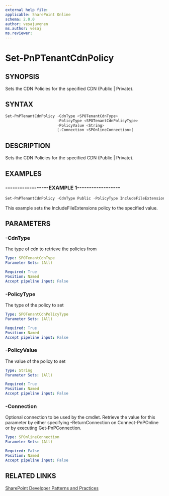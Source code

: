 ```yaml
---
external help file:
applicable: SharePoint Online
schema: 2.0.0
author: vesajuvonen
ms.author: vesaj
ms.reviewer:
---
```

# Set-PnPTenantCdnPolicy

## SYNOPSIS
Sets the CDN Policies for the specified CDN (Public | Private).

## SYNTAX 

```powershell
Set-PnPTenantCdnPolicy -CdnType <SPOTenantCdnType>
                       -PolicyType <SPOTenantCdnPolicyType>
                       -PolicyValue <String>
                       [-Connection <SPOnlineConnection>]
```

## DESCRIPTION
Sets the CDN Policies for the specified CDN (Public | Private).

## EXAMPLES

### ------------------EXAMPLE 1------------------
```powershell
Set-PnPTenantCdnPolicy -CdnType Public -PolicyType IncludeFileExtensions -PolicyValue "CSS,EOT,GIF,ICO,JPEG,JPG,JS,MAP,PNG,SVG,TTF,WOFF"
```

This example sets the IncludeFileExtensions policy to the specified value.

## PARAMETERS

### -CdnType
The type of cdn to retrieve the policies from

```yaml
Type: SPOTenantCdnType
Parameter Sets: (All)

Required: True
Position: Named
Accept pipeline input: False
```

### -PolicyType
The type of the policy to set

```yaml
Type: SPOTenantCdnPolicyType
Parameter Sets: (All)

Required: True
Position: Named
Accept pipeline input: False
```

### -PolicyValue
The value of the policy to set

```yaml
Type: String
Parameter Sets: (All)

Required: True
Position: Named
Accept pipeline input: False
```

### -Connection
Optional connection to be used by the cmdlet. Retrieve the value for this parameter by either specifying -ReturnConnection on Connect-PnPOnline or by executing Get-PnPConnection.

```yaml
Type: SPOnlineConnection
Parameter Sets: (All)

Required: False
Position: Named
Accept pipeline input: False
```

## RELATED LINKS

[SharePoint Developer Patterns and Practices](https://aka.ms/sppnp)
